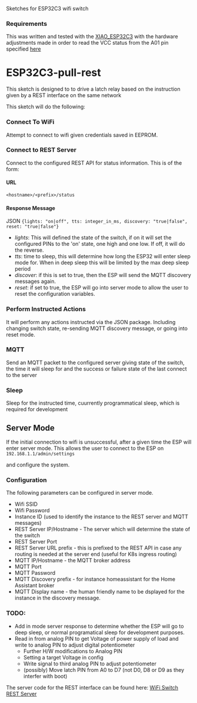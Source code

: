 
Sketches for ESP32C3 wifi switch

### Requirements
This was written and tested with the [XIAO_ESP32C3](https://wiki.seeedstudio.com/XIAO_ESP32C3_Getting_Started/)
with the hardware adjustments made in order to read the VCC status from the A01 pin specified [here](https://wiki.seeedstudio.com/XIAO_ESP32C3_Getting_Started/#check-the-battery-voltage) 


# ESP32C3-pull-rest
This sketch is designed to to drive a latch relay based on the instruction given by a REST interface on the same network

This sketch will do the following:

### Connect To WiFi
Attempt to connect to wifi given credentials saved in EEPROM.

### Connect to REST Server
Connect to the configured REST API for status information. This is of the form:

#### URL
`<hostname>/<prefix>/status`

#### Response Message
JSON
    `{lights: "on|off", tts: integer_in_ms, discovery: "true|false", reset: "true|false"}`

- *lights*: This will defined the state of the switch, if on it will set the configured PINs to the 'on' state, one high and one low. If off, it will do the reverse.
- *tts*: time to sleep, this will determine how long the ESP32 will enter sleep mode for. When in deep sleep this will be limited by the max deep sleep period
- *discover*: if this is set to true, then the ESP will send the MQTT discovery messages again.
- *reset*: if set to true, the ESP will go into server mode to allow the user to reset the configuration variables.

### Perform Instructed Actions
It will perform any actions instructed via the JSON package. Including changing switch state, re-sending MQTT discovery message, or going into reset mode.

  
### MQTT
Send an MQTT packet to the configured server giving state of the switch, the time it will sleep for and the success or failure state of the last connect to the server

### Sleep
Sleep for the instructed time, cuurrently programmatical sleep, which is required for development


## Server Mode
If the initial connection to wifi is unsuccessful, after a given time the ESP will enter server mode. This allows the user to connect to the ESP on
`192.168.1.1/admin/settings`

and configure the system.

### Configuration
The following parameters can be configured in server mode.
- Wifi SSID
- Wifi Password
- Instance ID (used to identify the instance to the REST server and MQTT messages)
- REST Server IP/Hostname - The server which will determine the state of the switch
- REST Server Port
- REST Server URL prefix - this is prefixed to the REST API in case any routing is needed at the server end (useful for K8s ingress routing)
- MQTT IP/Hostname - the MQTT broker address
- MQTT Port
- MQTT Password
- MQTT Discovery prefix - for instance homeassistant for the Home Assistant broker
- MQTT Display name - the human friendly name to be dsplayed for the instance in the discovery message.


### TODO:
- Add in mode server response to determine whether the ESP will go to deep sleep, or normal programatical sleep for development purposes.
- Read in from analog PIN to get Voltage of power supply of load and write to analog PIN to adjust digital potentiometer 
  - Further H/W modifications to Analog PIN
  - Setting a target Voltage in config
  - Write signal to third analog PIN to adjust potentiometer
  - (possibly) Move latch PIN from A0 to D7 (not D0, D8 or D9 as they interfer with boot) 


The server code for the REST interface can be found here:
[WiFi Switch REST Server ](https://github.com/mcguinnessa/wifi-led-control-server)
